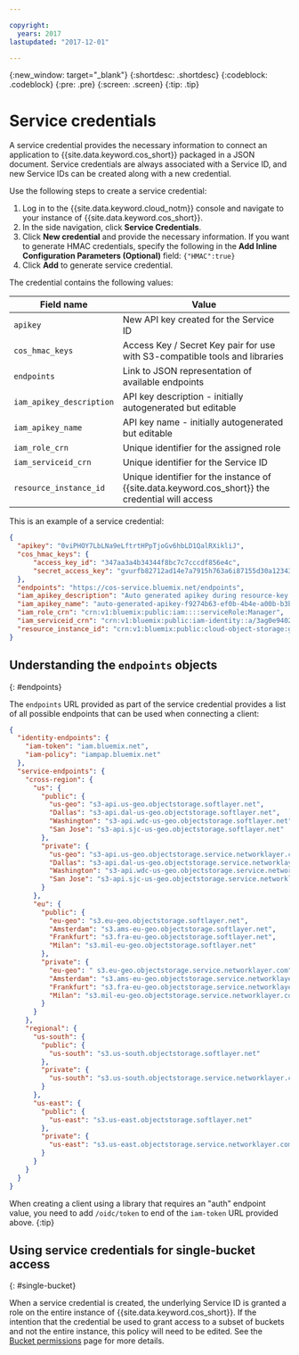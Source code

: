 ```yaml
---

copyright:
  years: 2017
lastupdated: "2017-12-01"

---
```

{:new_window: target="_blank"}
{:shortdesc: .shortdesc}
{:codeblock: .codeblock}
{:pre: .pre}
{:screen: .screen}
{:tip: .tip}

# Service credentials

A service credential provides the necessary information to connect an application to {{site.data.keyword.cos_short}} packaged in a JSON document.  Service credentials are always associated with a Service ID, and new Service IDs can be created along with a new credential.  

Use the following steps to create a service credential:
1. Log in to the {{site.data.keyword.cloud_notm}} console and navigate to your instance of {{site.data.keyword.cos_short}}.
2. In the side navigation, click **Service Credentials**. 
3. Click **New credential** and provide the necessary information.
  If you want to generate HMAC credentials, specify the following in the **Add Inline Configuration Parameters (Optional)** field:
  `{"HMAC":true}` 
5. Click **Add** to generate service credential.

The credential contains the following values:

Field name | Value
--|--
`apikey`  |  New API key created for the Service ID
`cos_hmac_keys`  |  Access Key / Secret Key pair for use with S3-compatible tools and libraries
`endpoints`  |  Link to JSON representation of available endpoints
`iam_apikey_description`  |  API key description - initially autogenerated but editable
`iam_apikey_name`  |  API key name - initially autogenerated but editable
`iam_role_crn`  |  Unique identifier for the assigned role
`iam_serviceid_crn`  |  Unique identifier for the Service ID
`resource_instance_id`  |  Unique identifier for the instance of {{site.data.keyword.cos_short}} the credential will access

This is an example of a service credential:

```json
{
  "apikey": "0viPHOY7LbLNa9eLftrtHPpTjoGv6hbLD1QalRXikliJ",
  "cos_hmac_keys": {
      "access_key_id": "347aa3a4b34344f8bc7c7cccdf856e4c",
      "secret_access_key": "gvurfb82712ad14e7a7915h763a6i87155d30a1234364f61"
  },
  "endpoints": "https://cos-service.bluemix.net/endpoints",
  "iam_apikey_description": "Auto generated apikey during resource-key operation for Instance - crn:v1:bluemix:public:cloud-object-storage:global:a/3ag0e9402tyfd5d29761c3e97696b71n:d6f74k03-6k4f-4a82-b165-697354o63903::",
  "iam_apikey_name": "auto-generated-apikey-f9274b63-ef0b-4b4e-a00b-b3bf9023f9dd",
  "iam_role_crn": "crn:v1:bluemix:public:iam::::serviceRole:Manager",
  "iam_serviceid_crn": "crn:v1:bluemix:public:iam-identity::a/3ag0e9402tyfd5d29761c3e97696b71n::serviceid:ServiceId-540a4a41-7322-4fdd-a9e7-e0cb7ab760f9",
  "resource_instance_id": "crn:v1:bluemix:public:cloud-object-storage:global:a/3ag0e9402tyfd5d29761c3e97696b71n:d6f74k03-6k4f-4a82-b165-697354o63903::"
}
```

## Understanding the `endpoints` objects
{: #endpoints}

The `endpoints` URL provided as part of the service credential provides a list of all possible endpoints that can be used when connecting a client:

```json
{
  "identity-endpoints": {
    "iam-token": "iam.bluemix.net",
    "iam-policy": "iampap.bluemix.net"
  },
  "service-endpoints": {
    "cross-region": {
      "us": {
        "public": {
          "us-geo": "s3-api.us-geo.objectstorage.softlayer.net",
          "Dallas": "s3-api.dal-us-geo.objectstorage.softlayer.net",
          "Washington": "s3-api.wdc-us-geo.objectstorage.softlayer.net",
          "San Jose": "s3-api.sjc-us-geo.objectstorage.softlayer.net"
        },
        "private": {
          "us-geo": "s3-api.us-geo.objectstorage.service.networklayer.com",
          "Dallas": "s3-api.dal-us-geo.objectstorage.service.networklayer.com",
          "Washington": "s3-api.wdc-us-geo.objectstorage.service.networklayer.com",
          "San Jose": "s3-api.sjc-us-geo.objectstorage.service.networklayer.com"
        }
      },
      "eu": {
        "public": {
          "eu-geo": "s3.eu-geo.objectstorage.softlayer.net",
          "Amsterdam": "s3.ams-eu-geo.objectstorage.softlayer.net",
          "Frankfurt": "s3.fra-eu-geo.objectstorage.softlayer.net",
          "Milan": "s3.mil-eu-geo.objectstorage.softlayer.net"
        },
        "private": {
          "eu-geo": " s3.eu-geo.objectstorage.service.networklayer.com",
          "Amsterdam": "s3.ams-eu-geo.objectstorage.service.networklayer.com",
          "Frankfurt": "s3.fra-eu-geo.objectstorage.service.networklayer.com",
          "Milan": "s3.mil-eu-geo.objectstorage.service.networklayer.com"
        }
      }
    },
    "regional": {
      "us-south": {
        "public": {
          "us-south": "s3.us-south.objectstorage.softlayer.net"
        },
        "private": {
          "us-south": "s3.us-south.objectstorage.service.networklayer.com"
        }
      },
      "us-east": {
        "public": {
          "us-east": "s3.us-east.objectstorage.softlayer.net"
        },
        "private": {
          "us-east": "s3.us-east.objectstorage.service.networklayer.com"
        }
      }
    }
  }
}
```

When creating a client using a library that requires an "auth" endpoint value, you need to add `/oidc/token` to end of the `iam-token` URL provided above.
{:tip}

## Using service credentials for single-bucket access
{: #single-bucket}

When a service credential is created, the underlying Service ID is granted a role on the entire instance of {{site.data.keyword.cos_short}}. If the intention that the credential be used to grant access to a subset of buckets and not the entire instance, this policy will need to be edited.  See the [Bucket permissions](/docs/services/cloud-object-storage/iam/buckets.html) page for more details.
